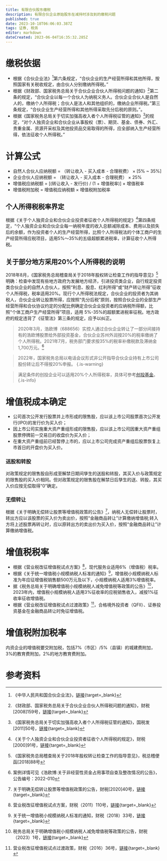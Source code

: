 ```yaml
---
title: 有限合伙股东缴税
description: 有限合伙企业原始股东在减持时涉及到的缴税问题
published: true
date: 2023-10-18T06:06:03.387Z
tags: 证券, 税务
editor: markdown
dateCreated: 2023-06-04T16:35:32.285Z
---
```


# 缴税依据
- 根据《合伙企业法》[^1]第六条规定，“合伙企业的生产经营所得和其他所得，按照国家有关税收规定，由合伙人分别缴纳所得税。”
- 根据《财政部、国家税务总局关于合伙企业合伙人所得税问题的通知》[^2]第二条的规定，“合伙企业以每一个合伙人为纳税义务人。合伙企业合伙人是自然人的，缴纳个人所得税；合伙人是法人和其他组织的，缴纳企业所得税。”第三条规定，“合伙企业生产经营所得和其他所得采取先分后税的原则。”。
- 根据《国家税务总局关于切实加强高收入者个人所得税征管的通知》[^3]的规定，“对个人独资企业和合伙企业从事股权（票）、期货、基金、债券、外汇、贵重金属、资源开采权及其他投资品交易取得的所得，应全部纳入生产经营所得，依法征收个人所得税。”

# 计算公式
- 自然人合伙人应纳税额 = （转让收入 - 买入成本 - 合理税费） × [5% ~ 35%]
- 企业合伙人应纳税额 = （转让收入 - 买入成本 - 合理税费） × 25%
- 增值税应纳税额 = [(转让收入 - 发行价) / (1 + 增值税率)] × 增值税率
- 增值税附加税 = 增值税应纳税额 × 增值税附加税率

## 个人所得税税率界定
根据《关于个人独资企业和合伙企业投资者征收个人所得税的规定》[^4]第四条规定，“个人独资企业和合伙企业每一纳税年度的收入总额减除成本、费用以及损失后的余额，作为投资者个人的生产经营所得，比照个人所得税法的个体工商户的生产经营所得应税项目，适用5%～35%的五级超额累进税率，计算征收个人所得税。

## 关于部分地方采用20%个人所得税的说明
2018年8月，《国家税务总局稽查局关于2018年股权转让检查工作的指导意见》[^5]明确：检查中发现有些地方政府为发展地方经济，引进投资类企业，自行规定投资类合伙企业的自然人合伙人，按照“利息、股息、红利所得”或“财产转让所得”征收个人所得税，税率适用20%。现行个人所得税法规定，合伙企业的投资者为其纳税人，合伙企业转让股票所得，应按照“先分后税”原则，按照合伙企业的全部生产经营所得和合伙协议约定的分配比例确定合伙企业投资者的应纳税所得额，比照“个体工商户生产经营所得”项目，适用 5%-35%的超额累进税率征税。地方政府的规定违背了《征管法》第三条的规定，应予以纠正。
> 2020年3月，浩欧博（688656）实控人通过合伙企业转让了一部分间接持有的浩欧博股票给外部投资基金，合伙企业苏州外润按20%的税率缴纳了个人所得税。2021年7月，税务部门要求按35%的税率补缴税款及滞纳金1,700万元。[^6]

> 2022年，国家税务总局以电话会议形式非公开指导合伙企业持有上市公司股份转让后不得按20%申报。
{.is-warning}

> 满足条件的创投企业可以适用20%个人所得税率，具体可参考[创投基金](/证券/业务/减持/创投基金)。
{.is-info}


# 增值税成本确定
- 公司首次公开发行股票并上市形成的限售股，应以该上市公司股票首次公开发行(IPO)的发行价为买入价；
- 因上市公司实施重大资产重组形成的限售股，应以该上市公司因重大资产重组股票停牌前一交易日的收盘价为买入价；
- 在重大资产重组前已经暂停上市的，应以上市公司完成资产重组后股票恢复上市首日的开盘价为买入价。
### 送股和转股
对政策规定的限售股自形成至解禁日期间孳生的送股和转股，其买入价与政策规定的限售股的买入价相同。但对政策规定的限售股在解禁日后孳生的送、转股，其买入价应按无偿取得“0”确定。
### 无偿转让
根据《关于明确无偿转让股票等增值税政策的公告》[^7]，纳税人无偿转让股票时，转出方应以该股票的买入价为卖出价，按照“金融商品转让”计算缴纳增值税;转入方将上述股票再转让时，应以原转出方的卖出价为买入价，按照“金融商品转让”计算缴纳增值税。

# 增值税税率
- 根据《营业税改征增值税试点方案》[^8]，现代服务业适用6%（增值税）税率。
-	根据《关于统一增值税小规模纳税人标准的通知》[^9]，增值税小规模纳税人标准为年应征增值税销售额500万元及以下，小规模纳税人适用3%增值税率。
- 据《税务总局关于明确增值税小规模纳税人减免增值税等政策的公告》[^10]，2023年内，增值税小规模纳税人适用3%征收率的应税销售收入，减按1%征收率征收增值税。
- 根据《营业税改征增值税试点过渡政策》[^11]，合格境外投资者（QFII）、证券投资基金在金融商品转让时免征增值税。

# 增值税附加税率
内资企业的增值税要交附加税，包括7%（市区）/5%（县镇）的城建费附加，3%的教育费附加，2%的地方教育费附加。

# 参考资料
[^1]: 《中华人民共和国合伙企业法》，[链接](http://www.npc.gov.cn/npc/c198/200608/5df0406ff8be4587905e6004ec6fb9e4.shtml){target=_blank}
[^2]: 《财政部、国家税务总局关于合伙企业合伙人所得税问题的通知》，财税[2008]159号，[链接](http://www.chinatax.gov.cn/chinatax/n363/c4806/content.html){target=_blank}
[^3]: 《国家税务总局关于切实加强高收入者个人所得税征管的通知》，国税发[2011]50号，[链接](http://www.chinatax.gov.cn/chinatax/n363/c112764/content.html){target=_blank}
[^4]: 《关于个人独资企业和合伙企业投资者征收个人所得税的规定》，财税[2000]91号，[链接](http://www.chinatax.gov.cn/chinatax/n363/c1269/content.html){target=_blank}
[^5]: 《国家税务总局稽查局关于2018年股权转让检查工作的指导意见》，税总稽便函[2018]88号
[^6]: 案例详情可见《浩欧博:关于非经营性资金占用事项自查及整改情况的公告》，公告编号：2022-010
[^7]: 关于明确无偿转让股票等增值税政策的公告，财税[2020]40号，[链接](http://www.chinatax.gov.cn/chinatax/n359/c5157154/content.html){target=_blank}
[^8]: 营业税改征增值税试点方案，财税（2011）110号，[链接](http://www.chinatax.gov.cn/chinatax/n359/c157909/content.html){target=_blank}
[^9]: 关于统一增值税小规模纳税人标准的通知，财税（2018）33号，[链接](http://www.chinatax.gov.cn/n810341/n810755/c3377957/content.html){target=_blank}
[^10]: 税务总局关于明确增值税小规模纳税人减免增值税等政策的公告，财税（2023）1号，[链接](http://www.chinatax.gov.cn/chinatax/n359/c5183530/content.html){target=_blank}
[^11]: 营业税改征增值税试点过渡政策，财税（2016）36号，[链接](http://www.chinatax.gov.cn/chinatax/n359/c2138502/content.html){target=_blank}
